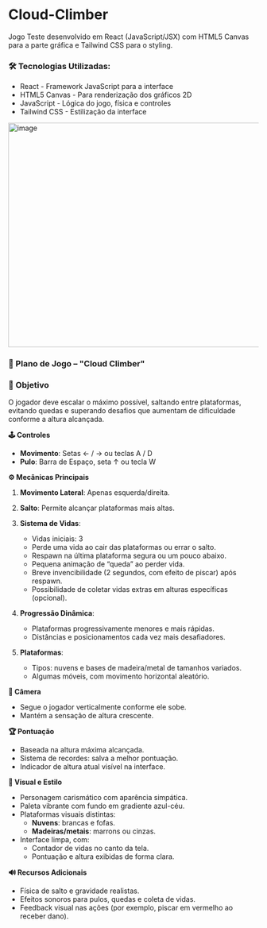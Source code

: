 # Cloud-Climber
Jogo Teste desenvolvido em React (JavaScript/JSX) com HTML5 Canvas para a parte gráfica e Tailwind CSS para o styling.


### 🛠️ Tecnologias Utilizadas:

  * React - Framework JavaScript para a interface
  * HTML5 Canvas - Para renderização dos gráficos 2D
  * JavaScript - Lógica do jogo, física e controles
  * Tailwind CSS - Estilização da interface







<img width="927" height="452" alt="image" src="https://github.com/user-attachments/assets/1a97181e-c515-4a8d-9a6b-de9653ca16fc" />




### 📜 Plano de Jogo – "Cloud Climber"
### 🎯 Objetivo
O jogador deve escalar o máximo possível, saltando entre plataformas, evitando quedas e superando desafios que aumentam de dificuldade conforme a altura alcançada.

**🕹️ Controles**
 * **Movimento**: Setas ← / → ou teclas A / D
 * **Pulo**: Barra de Espaço, seta ↑ ou tecla W

**⚙️ Mecânicas Principais**
1. **Movimento Lateral**: Apenas esquerda/direita.
2. **Salto**: Permite alcançar plataformas mais altas.
3. **Sistema de Vidas**:
   * Vidas iniciais: 3
   * Perde uma vida ao cair das plataformas ou errar o salto.
   * Respawn na última plataforma segura ou um pouco abaixo.
   * Pequena animação de “queda” ao perder vida.
   * Breve invencibilidade (2 segundos, com efeito de piscar) após respawn.
   * Possibilidade de coletar vidas extras em alturas específicas (opcional).

4. **Progressão Dinâmica**:
   * Plataformas progressivamente menores e mais rápidas.
   * Distâncias e posicionamentos cada vez mais desafiadores.

5. **Plataformas**:
   * Tipos: nuvens e bases de madeira/metal de tamanhos variados.
   * Algumas móveis, com movimento horizontal aleatório.

**🎥 Câmera**
   * Segue o jogador verticalmente conforme ele sobe.
   * Mantém a sensação de altura crescente.

**🏆 Pontuação**
   * Baseada na altura máxima alcançada.
   * Sistema de recordes: salva a melhor pontuação.
   * Indicador de altura atual visível na interface.

**🎨 Visual e Estilo**
   * Personagem carismático com aparência simpática.
   * Paleta vibrante com fundo em gradiente azul-céu.
   * Plataformas visuais distintas:
      * **Nuvens**: brancas e fofas.
      * **Madeiras/metais**: marrons ou cinzas.
   * Interface limpa, com:
      * Contador de vidas no canto da tela.
      * Pontuação e altura exibidas de forma clara.

**🔊 Recursos Adicionais**
   * Física de salto e gravidade realistas.
   * Efeitos sonoros para pulos, quedas e coleta de vidas.
   * Feedback visual nas ações (por exemplo, piscar em vermelho ao receber dano).
